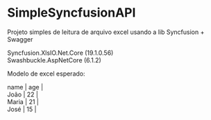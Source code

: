 # SimpleSyncfusionAPI

Projeto simples de leitura de arquivo excel usando a lib Syncfusion + Swagger

Syncfusion.XlsIO.Net.Core (19.1.0.56)<br>
Swashbuckle.AspNetCore (6.1.2)

Modelo de excel esperado:

name    | age  |<br>
João    | 22   |<br>
Maria   | 21   |<br>
José    | 15   |
